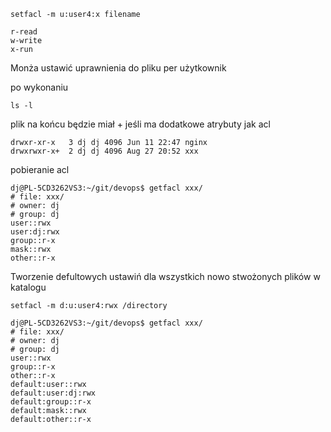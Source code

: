```
setfacl -m u:user4:x filename

r-read
w-write
x-run
```

Monża ustawić uprawnienia do pliku per użytkownik

po wykonaniu 

```
ls -l
```

plik na końcu będzie miał + jeśli ma dodatkowe atrybuty jak acl

```
drwxr-xr-x   3 dj dj 4096 Jun 11 22:47 nginx
drwxrwxr-x+  2 dj dj 4096 Aug 27 20:52 xxx
```

pobieranie acl

```
dj@PL-5CD3262VS3:~/git/devops$ getfacl xxx/
# file: xxx/
# owner: dj
# group: dj
user::rwx
user:dj:rwx
group::r-x
mask::rwx
other::r-x
```

Tworzenie defultowych ustawiń dla wszystkich nowo stwożonych plików w katalogu

```
setfacl -m d:u:user4:rwx /directory
```

```
dj@PL-5CD3262VS3:~/git/devops$ getfacl xxx/
# file: xxx/
# owner: dj
# group: dj
user::rwx
group::r-x
other::r-x
default:user::rwx
default:user:dj:rwx
default:group::r-x
default:mask::rwx
default:other::r-x
```